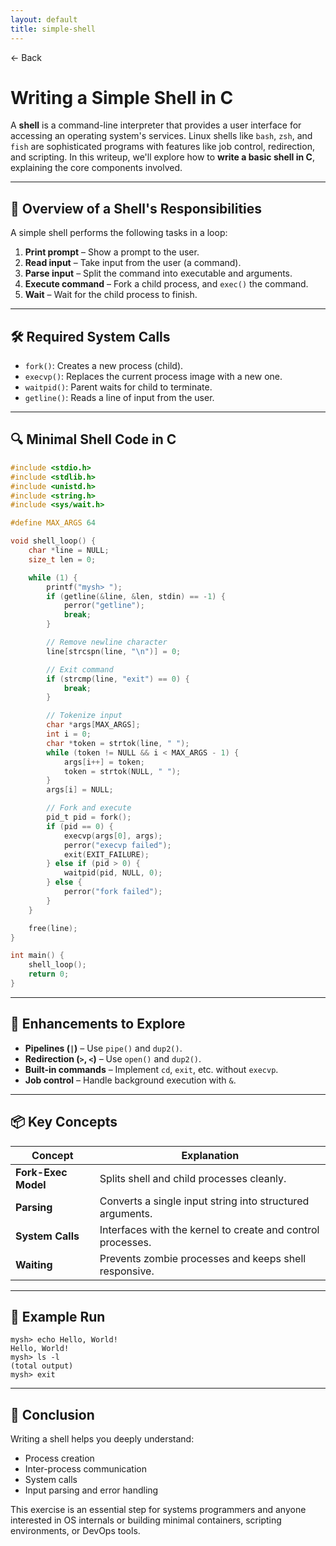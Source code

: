 ```yaml
---
layout: default
title: simple-shell 
---
```


<a href="https://anish7600.github.io/technical-writeups" style="text-decoration: none;">← Back</a>


# Writing a Simple Shell in C

A **shell** is a command-line interpreter that provides a user interface for accessing an operating system's services. Linux shells like `bash`, `zsh`, and `fish` are sophisticated programs with features like job control, redirection, and scripting. In this writeup, we'll explore how to **write a basic shell in C**, explaining the core components involved.

---

## 🧠 Overview of a Shell's Responsibilities

A simple shell performs the following tasks in a loop:

1. **Print prompt** – Show a prompt to the user.
2. **Read input** – Take input from the user (a command).
3. **Parse input** – Split the command into executable and arguments.
4. **Execute command** – Fork a child process, and `exec()` the command.
5. **Wait** – Wait for the child process to finish.

---

## 🛠️ Required System Calls

* `fork()`: Creates a new process (child).
* `execvp()`: Replaces the current process image with a new one.
* `waitpid()`: Parent waits for child to terminate.
* `getline()`: Reads a line of input from the user.

---

## 🔍 Minimal Shell Code in C

```c
#include <stdio.h>
#include <stdlib.h>
#include <unistd.h>
#include <string.h>
#include <sys/wait.h>

#define MAX_ARGS 64

void shell_loop() {
    char *line = NULL;
    size_t len = 0;

    while (1) {
        printf("mysh> ");
        if (getline(&line, &len, stdin) == -1) {
            perror("getline");
            break;
        }

        // Remove newline character
        line[strcspn(line, "\n")] = 0;

        // Exit command
        if (strcmp(line, "exit") == 0) {
            break;
        }

        // Tokenize input
        char *args[MAX_ARGS];
        int i = 0;
        char *token = strtok(line, " ");
        while (token != NULL && i < MAX_ARGS - 1) {
            args[i++] = token;
            token = strtok(NULL, " ");
        }
        args[i] = NULL;

        // Fork and execute
        pid_t pid = fork();
        if (pid == 0) {
            execvp(args[0], args);
            perror("execvp failed");
            exit(EXIT_FAILURE);
        } else if (pid > 0) {
            waitpid(pid, NULL, 0);
        } else {
            perror("fork failed");
        }
    }

    free(line);
}

int main() {
    shell_loop();
    return 0;
}
```

---

## 🔧 Enhancements to Explore

* **Pipelines (`|`)** – Use `pipe()` and `dup2()`.
* **Redirection (`>`, `<`)** – Use `open()` and `dup2()`.
* **Built-in commands** – Implement `cd`, `exit`, etc. without `execvp`.
* **Job control** – Handle background execution with `&`.

---

## 📦 Key Concepts

| Concept             | Explanation                                                 |
| ------------------- | ----------------------------------------------------------- |
| **Fork-Exec Model** | Splits shell and child processes cleanly.                   |
| **Parsing**         | Converts a single input string into structured arguments.   |
| **System Calls**    | Interfaces with the kernel to create and control processes. |
| **Waiting**         | Prevents zombie processes and keeps shell responsive.       |

---

## 🧪 Example Run

```
mysh> echo Hello, World!
Hello, World!
mysh> ls -l
(total output)
mysh> exit
```

---

## 🧩 Conclusion

Writing a shell helps you deeply understand:

* Process creation
* Inter-process communication
* System calls
* Input parsing and error handling

This exercise is an essential step for systems programmers and anyone interested in OS internals or building minimal containers, scripting environments, or DevOps tools.
